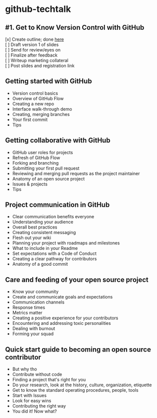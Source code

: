 # github-techtalk


## #1. Get to Know Version Control with GitHub
[x] Create outline; done [here](https://github.com/saracope/github-techtalk/blob/master/session1.md)  
[ ] Draft version 1 of slides  
[ ] Send for review/eyes on  
[ ] Finalize after feedback  
[ ] Writeup marketing collateral  
[ ] Post slides and registration link  

## Getting started with GitHub
- Version control basics
- Overview of GitHub Flow
- Creating a new repo
- Interface walk-through demo
- Creating, merging branches
- Your first commit
- Tips

## Getting collaborative with GitHub
- GitHub user roles for projects
- Refresh of GitHub Flow
- Forking and branching
- Submitting your first pull request 
- Reviewing and merging pull requests as the project maintainer
- Anatomy of an open source project
- Issues & projects
- Tips

## Project communication in GitHub
- Clear communication benefits everyone
- Understanding your audience
- Overall best practices
- Creating consistent messaging
- Flesh out your wiki
- Planning your project with roadmaps and milestones
- What to include in your Readme
- Set expectations with a Code of Conduct
- Creating a clear pathway for contributors
- Anatomy of a good commit

## Care and feeding of your open source project
- Know your community
- Create and communicate goals and expectations
- Communication channels
- Response times
- Metrics matter
- Creating a positive experience for your contributors
- Encountering and addressing toxic personalities
- Dealing with burnout
- Forming your squad

## Quick start guide to becoming an open source contributor
- But why tho
- Contribute without code
- Finding a project that's right for you
- Do your research, look at the history, culture, organization, etiquette 
- Get to know the standard operating procedures, people, tools
- Start with Issues
- Look for easy wins
- Contributing the right way
- You did it! Now what?
